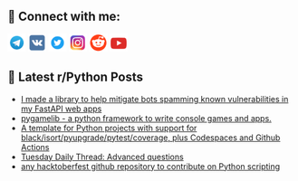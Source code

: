 ## 🔎 Connect with me:
[<img src="https://github.com/bullbesh/bullbesh/blob/main/images/Telegram.png" width="32" height="32" />](https://t.me/bullbesh)
[<img src="https://github.com/bullbesh/bullbesh/blob/main/images/VK.png" width="32" height="32" />](https://vk.com/bullbesh)
[<img src="https://github.com/bullbesh/bullbesh/blob/main/images/Twitter.png" width="32" height="32" />](https://twitter.com/bullbesh1)
[<img src="https://github.com/bullbesh/bullbesh/blob/main/images/Instagram.png" width="32" height="32" />](https://www.instagram.com/bullbesh)
[<img src="https://github.com/bullbesh/bullbesh/blob/main/images/Reddit.png" width="32" height="32" />](https://www.reddit.com/user/bullbesh)
[<img src="https://github.com/bullbesh/bullbesh/blob/main/images/YouTube.png" width="32" height="32" />](https://www.youtube.com/channel/UCtfjRs6uzgq5mfm8S06WTcg)

## 📕 Latest r/Python Posts
<!-- BLOG-POST-LIST:START -->
- [I made a library to help mitigate bots spamming known vulnerabilities in my FastAPI web apps](https://www.reddit.com/r/Python/comments/y6ymut/i_made_a_library_to_help_mitigate_bots_spamming/)
- [pygamelib - a python framework to write console games and apps.](https://www.reddit.com/r/Python/comments/y6snos/pygamelib_a_python_framework_to_write_console/)
- [A template for Python projects with support for black/isort/pyupgrade/pytest/coverage, plus Codespaces and Github Actions](https://www.reddit.com/r/Python/comments/y6r5hu/a_template_for_python_projects_with_support_for/)
- [Tuesday Daily Thread: Advanced questions](https://www.reddit.com/r/Python/comments/y6qyo5/tuesday_daily_thread_advanced_questions/)
- [any hacktoberfest github repository to contribute on Python scripting](https://www.reddit.com/r/Python/comments/y6olfx/any_hacktoberfest_github_repository_to_contribute/)
<!-- BLOG-POST-LIST:END -->
